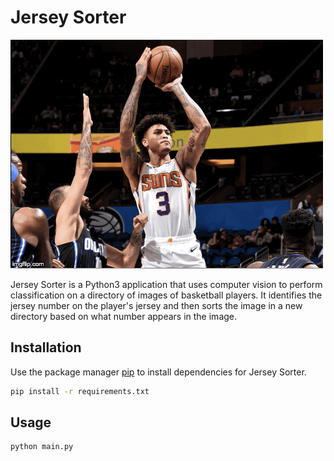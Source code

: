 # Jersey Sorter

![How the Jersey Sorter Works](app_demo/demo.GIF)

Jersey Sorter is a Python3 application that uses computer vision to perform classification on a directory of images of basketball players. It identifies the jersey number on the player's jersey and then sorts the image in a new directory based on what number appears in the image.

## Installation

Use the package manager [pip](https://pip.pypa.io/en/stable/) to install dependencies for Jersey Sorter.

```bash
pip install -r requirements.txt
```

## Usage

```bash
python main.py
```


